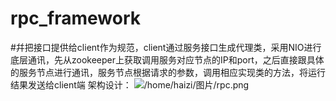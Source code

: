 # rpc_framework
#幷把接口提供给client作为规范，client通过服务接口生成代理类，采用NIO进行底层通讯，先从zookeeper上获取调用服务对应节点的IP和port，之后直接跟具体的服务节点进行通讯，服务节点根据请求的参数，调用相应实现类的方法，将运行结果发送给client端
架构设计：
![/home/haizi/图片/rpc.png](http://)
